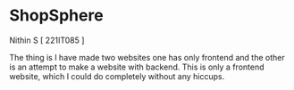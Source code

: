 # ShopSphere
Nithin S [ 221IT085 ]

The thing is I have made two websites one has only frontend and the other is an attempt to make a website with backend.
This is only a frontend website, which I could do completely without any hiccups.

